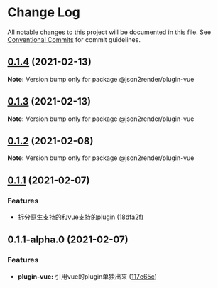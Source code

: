 # Change Log

All notable changes to this project will be documented in this file.
See [Conventional Commits](https://conventionalcommits.org) for commit guidelines.

## [0.1.4](https://github.com/fyl080801/json-to-render/compare/@json2render/plugin-vue@0.1.3...@json2render/plugin-vue@0.1.4) (2021-02-13)

**Note:** Version bump only for package @json2render/plugin-vue





## [0.1.3](https://github.com/fyl080801/json-to-render/compare/@json2render/plugin-vue@0.1.2...@json2render/plugin-vue@0.1.3) (2021-02-13)

**Note:** Version bump only for package @json2render/plugin-vue





## [0.1.2](https://github.com/fyl080801/json-to-render/compare/@json2render/plugin-vue@0.1.1...@json2render/plugin-vue@0.1.2) (2021-02-08)

**Note:** Version bump only for package @json2render/plugin-vue





## [0.1.1](https://github.com/fyl080801/json-to-render/compare/@json2render/plugin-vue@0.1.1-alpha.0...@json2render/plugin-vue@0.1.1) (2021-02-07)


### Features

* 拆分原生支持的和vue支持的plugin ([18dfa2f](https://github.com/fyl080801/json-to-render/commit/18dfa2f42db009d39f515910008319e582b0364c))





## 0.1.1-alpha.0 (2021-02-07)


### Features

* **plugin-vue:** 引用vue的plugin单独出来 ([117e65c](https://github.com/fyl080801/json-to-render/commit/117e65c4f8f11e519e9268708c9632483af78c2d))
